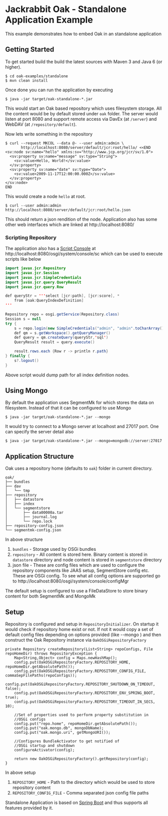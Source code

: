 <!--
   Licensed to the Apache Software Foundation (ASF) under one or more
   contributor license agreements.  See the NOTICE file distributed with
   this work for additional information regarding copyright ownership.
   The ASF licenses this file to You under the Apache License, Version 2.0
   (the "License"); you may not use this file except in compliance with
   the License.  You may obtain a copy of the License at

       http://www.apache.org/licenses/LICENSE-2.0

   Unless required by applicable law or agreed to in writing, software
   distributed under the License is distributed on an "AS IS" BASIS,
   WITHOUT WARRANTIES OR CONDITIONS OF ANY KIND, either express or implied.
   See the License for the specific language governing permissions and
   limitations under the License.
  -->
Jackrabbit Oak - Standalone Application Example
===============================================

This example demonstrates how to embed Oak in an standalone application

Getting Started
---------------

To get started build the build the latest sources with Maven 3 and Java 6 
(or higher). 

    $ cd oak-examples/standalone
    $ mvn clean install 
    
Once done you can run the application by executing

    $ java -jar target/oak-standalone-*.jar
    
This would start an Oak based repository which uses filesystem storage. All 
the content would be by default stored under `oak` folder. The server
would listen at port 8080 and support remote access via DavEx (at `/server`) 
and WebDAV (at `/repository/default`). 

Now lets write something in the repository

    $ curl --request MKCOL --data @- --user admin:admin \
           http://localhost:8080/server/default/jcr:root/hello/ <<END
    <sv:node sv:name="hello" xmlns:sv="http://www.jcp.org/jcr/sv/1.0">
      <sv:property sv:name="message" sv:type="String">
        <sv:value>Hello, World!</sv:value>
      </sv:property>
      <sv:property sv:name="date" sv:type="Date">
        <sv:value>2009-11-17T12:00:00.000Z</sv:value>
      </sv:property>
    </sv:node>
    END

This would create a node `hello` at root. 

    $ curl --user admin:admin http://localhost:8080/server/default/jcr:root/hello.json
    
This should return a json rendition of the node. Application also has some 
other web interfaces which are linked at http://localhost:8080/

### Scripting Repository

The application also has a [Script Console][1] at http://localhost:8080/osgi/system/console/sc
which can be used to execute scripts like below

```java
import javax.jcr.Repository
import javax.jcr.Session
import javax.jcr.SimpleCredentials
import javax.jcr.query.QueryResult
import javax.jcr.query.Row

def queryStr = '''select [jcr:path], [jcr:score], *
    from [oak:QueryIndexDefinition]
'''

Repository repo = osgi.getService(Repository.class)
Session s = null
try {
    s = repo.login(new SimpleCredentials("admin", "admin".toCharArray()))
    def qm = s.getWorkspace().getQueryManager()
    def query = qm.createQuery(queryStr,'sql')
    QueryResult result = query.execute()

    result.rows.each {Row r -> println r.path}
} finally {
    s?.logout()
}
```

Above script would dump path for all index definition nodes.

Using Mongo
-----------

By default the application uses SegmentMk for which stores the data on 
filesystem. Instead of that it can be configured to use Mongo

    $ java -jar target/oak-standalone-*.jar --mongo

It would try to connect to a Mongo server at localhost and 27017 port. One can
specify the server detail also

    $ java -jar target/oak-standalone-*.jar --mongo=mongodb://server:27017
    

Application Structure
---------------------

Oak uses a repository home (defaults to `oak`) folder in current 
directory.

    oak/
    ├── bundles
    ├── dav
    │   └── tmp
    ├── repository
    │   ├── datastore
    │   ├── index
    │   └── segmentstore
    │       ├── data00000a.tar
    │       ├── journal.log
    │       └── repo.lock
    ├── repository-config.json
    └── segmentmk-config.json

In above structure

1. `bundles` - Storage used by OSGi bundles
2. `repository` - All content is stored here. Binary content is stored in 
   `datastore` directory and node content is stored in `segmentstore` directory
3. json file - These are config files which are used to configure the 
  repository components like JAAS setup, SegmentStore config etc. These are OSGi
  config. To see what all config options are supported go to 
  http://localhost:8080/osgi/system/console/configMgr
  
The default setup is configured to use a FileDataStore to store binary 
content for both SegmentMk and MongoMk

Setup
-----

Repository is configured and setup in `RepositoryInitializer`. On startup
it would check if repository home exist or not. If not it would copy a set of
default config files depending on options provided (like --mongo ) and then
construct the Oak Repository instance via `OakOSGiRepositoryFactory`

    private Repository createRepository(List<String> repoConfigs, File repoHomeDir) throws RepositoryException {
        Map<String,Object> config = Maps.newHashMap();
        config.put(OakOSGiRepositoryFactory.REPOSITORY_HOME, repoHomeDir.getAbsolutePath());
        config.put(OakOSGiRepositoryFactory.REPOSITORY_CONFIG_FILE, commaSepFilePaths(repoConfigs));
        config.put(OakOSGiRepositoryFactory.REPOSITORY_SHUTDOWN_ON_TIMEOUT, false);
        config.put(OakOSGiRepositoryFactory.REPOSITORY_ENV_SPRING_BOOT, true);
        config.put(OakOSGiRepositoryFactory.REPOSITORY_TIMEOUT_IN_SECS, 10);

        //Set of properties used to perform property substitution in
        //OSGi configs
        config.put("repo.home", repoHomeDir.getAbsolutePath());
        config.put("oak.mongo.db", mongoDbName);
        config.put("oak.mongo.uri", getMongoURI());

        //Configures BundleActivator to get notified of
        //OSGi startup and shutdown
        configureActivator(config);

        return new OakOSGiRepositoryFactory().getRepository(config);
    }
    
In above setup

1. `REPOSITORY_HOME` - Path to the directory which would be used to store 
   repository content
2. `REPOSITORY_CONFIG_FILE` - Comma separated json config file paths 

Standalone Application is based on [Spring Boot](http://projects.spring.io/spring-boot/)
and thus supports all features provided by it. 

[1]: http://felix.apache.org/documentation/subprojects/apache-felix-script-console-plugin.html